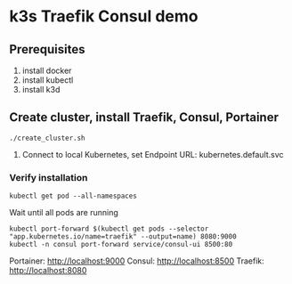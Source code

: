# k3s Traefik Consul demo

## Prerequisites

1. install docker
2. install kubectl
3. install k3d
    
## Create cluster, install Traefik, Consul, Portainer

    ./create_cluster.sh


1. Connect to local Kubernetes, set Endpoint URL: kubernetes.default.svc

### Verify installation

    kubectl get pod --all-namespaces

Wait until all pods are running

    kubectl port-forward $(kubectl get pods --selector "app.kubernetes.io/name=traefik" --output=name) 8080:9000
    kubectl -n consul port-forward service/consul-ui 8500:80

Portainer: [http://localhost:9000](http://localhost:9000)
Consul: [http://localhost:8500](http://localhost:8500)
Traefik: [http://localhost:8080](http://localhost:8080)

